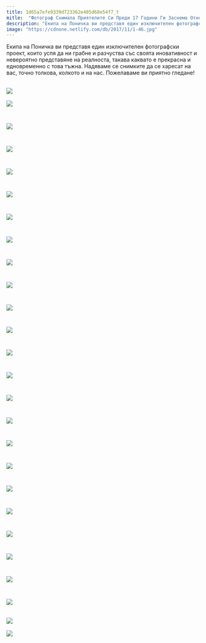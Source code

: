 ```yaml
---
title: 1d65a7efe9339d723362e405d68e54f7_t
mitle:  "Фотограф Снимала Приятелите Си Преди 17 Години Ги Заснема Отново и Резултатите Ще Ви Изненадат!"
description: "Екипа на Поничка ви представя един изключителен фотографски проект, които успя да ни грабне и разчуства със своята иновативност и невероятно представяне на реално"
image: "https://cdnone.netlify.com/db/2017/11/1-46.jpg"
---
```


 <p>Екипа на Поничка ви представя един изключителен фотографски проект, които успя да ни грабне и разчуства със своята иновативност и невероятно представяне на реалноста, такава каквато е прекрасна и едновременно с това тъжна. Надяваме се снимките да се харесат на вас, точно толкова, колкото и на нас. Пожелаваме ви приятно гледане!</p>       <br/><img src="https://cdnone.netlify.com/db/2017/11/1-46.jpg"/><br/>  <br/><img src="https://cdnone.netlify.com/db/2017/11/2-45.jpg"/><br/> <h3> <br/><img src="https://cdnone.netlify.com/db/2017/11/3-46.jpg"/><br/></h3> <h3> <br/><img src="https://cdnone.netlify.com/db/2017/11/4-46.jpg"/><br/></h3> <h3> <br/><img src="https://cdnone.netlify.com/db/2017/11/5-44.jpg"/><br/></h3> <h3> <br/><img src="https://cdnone.netlify.com/db/2017/11/6-46.jpg"/><br/></h3> <h3> <br/><img src="https://cdnone.netlify.com/db/2017/11/7-46.jpg"/><br/></h3> <h3> <br/><img src="https://cdnone.netlify.com/db/2017/11/8-46.jpg"/><br/></h3> <h3> <br/><img src="https://cdnone.netlify.com/db/2017/11/9-46.jpg"/><br/></h3> <h3> <br/><img src="https://cdnone.netlify.com/db/2017/11/10-46.jpg"/><br/></h3> <h3> <br/><img src="https://cdnone.netlify.com/db/2017/11/11-46.jpg"/><br/></h3> <h3> <br/><img src="https://cdnone.netlify.com/db/2017/11/12-44.jpg"/><br/></h3> <h3> <br/><img src="https://cdnone.netlify.com/db/2017/11/13-44.jpg"/><br/></h3> <h3> <br/><img src="https://cdnone.netlify.com/db/2017/11/14-41.jpg"/><br/></h3> <h3> <br/><img src="https://cdnone.netlify.com/db/2017/11/15-41.jpg"/><br/></h3> <h3> <br/><img src="https://cdnone.netlify.com/db/2017/11/16-36.jpg"/><br/></h3> <h3> <br/><img src="https://cdnone.netlify.com/db/2017/11/17-33.jpg"/><br/></h3> <h3> <br/><img src="https://cdnone.netlify.com/db/2017/11/18-31.jpg"/><br/></h3> <h3> <br/><img src="https://cdnone.netlify.com/db/2017/11/19-25.jpg"/><br/></h3> <h3> <br/><img src="https://cdnone.netlify.com/db/2017/11/20-24.jpg"/><br/></h3> <h3> <br/><img src="https://cdnone.netlify.com/db/2017/11/21-22.jpg"/><br/></h3> <h3> <br/><img src="https://cdnone.netlify.com/db/2017/11/22-17.jpg"/><br/></h3> <h3> <br/><img src="https://cdnone.netlify.com/db/2017/11/23-18.jpg"/><br/></h3> <h3> <br/><img src="https://cdnone.netlify.com/db/2017/11/24-16.jpg"/><br/></h3> <p> <br/><img src="https://cdnone.netlify.com/db/2017/11/25-14.jpg"/><br/>  <br/><img src="https://cdnone.netlify.com/db/2017/11/26-11.jpg"/><br/></p>       